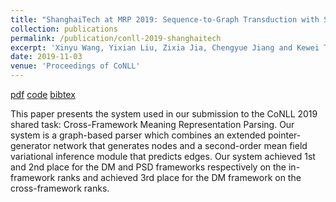 ```yaml
---
title: "ShanghaiTech at MRP 2019: Sequence-to-Graph Transduction with Second-Order Edge Inference for Cross-Framework Meaning Representation Parsing"
collection: publications
permalink: /publication/conll-2019-shanghaitech
excerpt: 'Xinyu Wang, Yixian Liu, Zixia Jia, Chengyue Jiang and Kewei Tu.'
date: 2019-11-03
venue: 'Proceedings of CoNLL'
---
```


[pdf](https://www.aclweb.org/anthology/K19-2005.pdf)
[code](https://github.com/wangxinyu0922/Second_Order_SDP)
[bibtex](https://www.aclweb.org/anthology/K19-2005.bib)

This paper presents the system used in our submission to the CoNLL 2019 shared task: Cross-Framework Meaning Representation Parsing. Our system is a graph-based parser which combines an extended pointer-generator network that generates nodes and a second-order mean field variational inference module that predicts edges. Our system achieved 1st and 2nd place for the DM and PSD frameworks respectively on the in-framework ranks and achieved 3rd place for the DM framework on the cross-framework ranks.